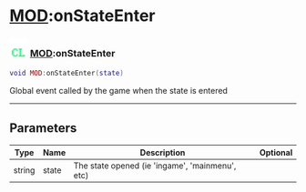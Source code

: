 # [MOD](../mod/README.md):onStateEnter

### <img src="../../.gitbook/assets/client.png" width="32" height="32" /> [MOD](../mod/README.md):onStateEnter

```lua
void MOD:onStateEnter(state)
```

Global event called by the game when the state is entered<br>

-----------------
## Parameters

| Type   | Name | Description | Optional |
| ------ | ---- | ----------- | -------: |
| string | state | The state opened (ie 'ingame', 'mainmenu', etc) |   |
